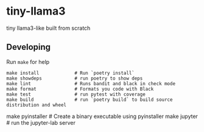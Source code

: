 # tiny-llama3



tiny llama3-like built from scratch

## Developing

Run `make` for help

    make install             # Run `poetry install`
    make showdeps            # run poetry to show deps
    make lint                # Runs bandit and black in check mode
    make format              # Formats you code with Black
    make test                # run pytest with coverage
    make build               # run `poetry build` to build source distribution and wheel
make pyinstaller # Create a binary executable using pyinstaller
make jupyter # run the jupyter-lab server
